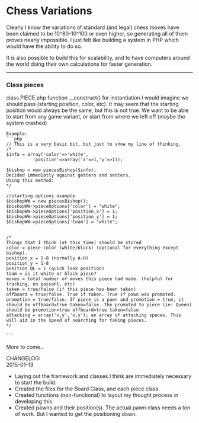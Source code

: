 <h1>Chess Variations</h1>

Clearly I know the variations of standard (and legal) chess moves have been claimed to be 10^80-10^100 or even higher, so generating all of them proves nearly impossible. I just felt like building a system in PHP which would have the ability to do so.

It is also possible to build this for scalability, and to have computers around the world doing their own calculations for faster generation. 
<hr>

<h3>Class pieces</h3>
class.PIECE.php
	function __construct()
	for instantiation I would imagine we should pass (starting position, color, etc).
	It may seem that the starting position would always be the same, but this is not true.
	We want to be able to start from any game variant, or start from where we left off (maybe the system crashed)

	Example:
	```php
	// This is a very basic bit, but just to show my line of thinking.
	/*
	$info = array('color'=>'white',
              'position'=>array('x'=>1,'y'=>1));

	$bishop = new piecesBishop($info);
	Decided immediatly against getters and setters.
	Using this method:
	*/
	
	//starting options example
	$bishopWW = new piecesBishop();
	$bishopWW->pieceOptions['color'] = "white";
	$bishopWW->pieceOptions['position_x'] = 1;
	$bishopWW->pieceOptions['position_y'] = 1;
	$bishopWW->pieceOptions['team'] = "white";
	
	
	/*
	Things that I think (at this time) should be stored
	color = piece color (white/black) (optional for everything except bishop).
	position_x = 1-8 (normally A-H)
	position_y = 1-8
	position_QL = 1 (quick look position)
	team = is it white or black piece?
	moves = total number of moves this piece had made. (helpful for tracking, en passant, etc)
	taken = true/false (if this piece has been taken)
	offboard = true/false. True if taken. True if pawn was promoted.
	promotion = true/false. If piece is a pawn and promotion = true, it should be offboard=true taken=false. The promoted to piece (ie: Queen) should be promotion=true offboard=true taken=false
	attacking = array('x,y','x,y'); an array of attacking spaces. This will aid in the speed of searching for taking pieces.
	*/
	
    ```

More to come..


CHANGELOG:<br>
2015-01-13<br> 
- Laying out the framework and classes I think are immediately necessary to start the build.<br>
- Created the files for the Board Class, and each piece class.<br>
- Created functions (non-functional) to layout my thought process in developing this<br>
- Created pawns and their position(s). The actual pawn class needs a ton of work. But I wanted to get the positioning down.<br>
	